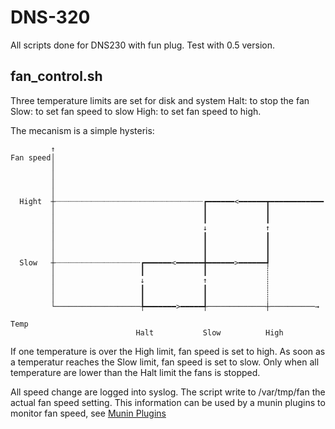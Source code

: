 # DNS-320

All scripts done for DNS230 with fun plug.
Test with 0.5 version.

## fan\_control.sh


Three temperature limits are set for disk and system
Halt: to stop the fan
Slow: to set fan speed to slow
High: to set fan speed to high.

The mecanism is a simple hysteris:

```
         ↑
Fan speed│
         │
         │
         │
         │
  Hight  ┼┈┈┈┈┈┈┈┈┈┈┈┈┈┈┈┈┈┈┈┈┈┈┈┈┈┈┈┈┈┈┈┈┈┏━━━━━━<━━━━━━┳━━━━━━━━━━━━
         │                                 ┃             ┃
         │                                 ┃             ┃
         │                                 ↓             ↑
         │                                 ┃             ┃
         │                                 ┃             ┃
         │                                 ┃             ┃
  Slow   ┼┈┈┈┈┈┈┈┈┈┈┈┈┈┈┈┈┈┈┈┏━━━━━━<━━━━━━╋━━━━━━>━━━━━━┩
         │                   ┃             ┃             ┊
         │                   ↓             ↑             ┊
         │                   ┃             ┃             ┊
         │                   ┃             ┃             ┊
         └───────────────────╄━━━━━━━>━━━━━╃─────────────┼──────────→
                                                                    Temp
                            Halt           Slow          High

```
If one temperature is over the High limit, fan speed is set to high.
As soon as a temperatur reaches the  Slow limit, fan speed is set to slow.
Only when all temperature are lower than the Halt limit the fans is stopped.

All speed change are logged into syslog.
The script write to /var/tmp/fan the actual fan speed setting.
This information can be used by a munin plugins to monitor fan speed, see [Munin Plugins](https://github.com/utix/munin-plugins)
